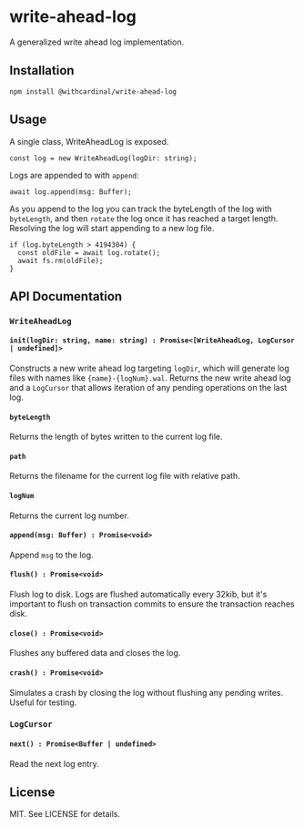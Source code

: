 # write-ahead-log

A generalized write ahead log implementation.

## Installation

```
npm install @withcardinal/write-ahead-log
```

## Usage

A single class, WriteAheadLog is exposed.

```
const log = new WriteAheadLog(logDir: string);
```

Logs are appended to with `append`:

```
await log.append(msg: Buffer);
```

As you append to the log you can track the byteLength of the log with `byteLength`, and then `rotate` the log once it has reached a target length. Resolving the log will start appending to a new log file.

```
if (log.byteLength > 4194304) {
  const oldFile = await log.rotate();
  await fs.rm(oldFile);
}
```

## API Documentation

### `WriteAheadLog`

#### `init(logDir: string, name: string) : Promise<[WriteAheadLog, LogCursor | undefined]>`

Constructs a new write ahead log targeting `logDir`, which will generate log 
files with names like `{name}-{logNum}.wal`. Returns the new write ahead log 
and a `LogCursor` that allows iteration of any pending operations on the last 
log.

#### `byteLength`

Returns the length of bytes written to the current log file.

#### `path`

Returns the filename for the current log file with relative path.

#### `logNum`

Returns the current log number.

#### `append(msg: Buffer) : Promise<void>`

Append `msg` to the log.

#### `flush() : Promise<void>`

Flush log to disk. Logs are flushed automatically every 32kib, but it's 
important to flush on transaction commits to ensure the transaction reaches 
disk.

#### `close() : Promise<void>`

Flushes any buffered data and closes the log.

#### `crash() : Promise<void>`

Simulates a crash by closing the log without flushing any pending writes. 
Useful for testing.

### `LogCursor`

#### `next() : Promise<Buffer | undefined>`

Read the next log entry.

## License

MIT. See LICENSE for details.